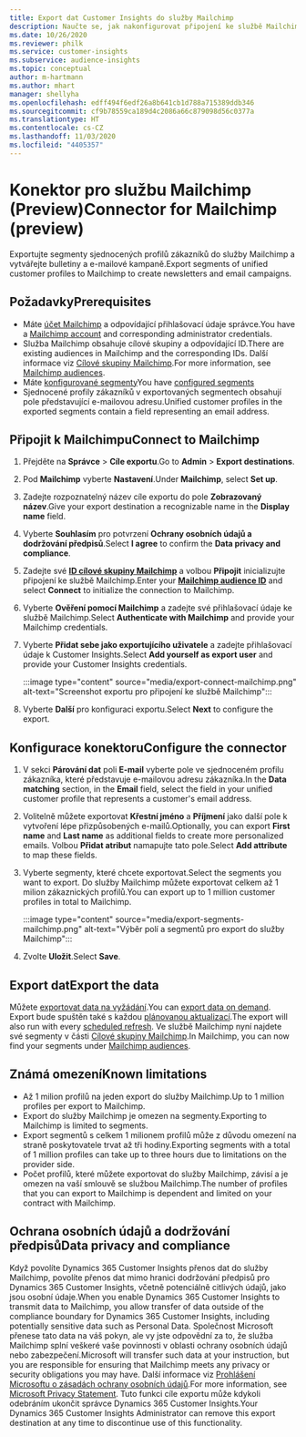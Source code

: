 ```yaml
---
title: Export dat Customer Insights do služby Mailchimp
description: Naučte se, jak nakonfigurovat připojení ke službě Mailchimp.
ms.date: 10/26/2020
ms.reviewer: philk
ms.service: customer-insights
ms.subservice: audience-insights
ms.topic: conceptual
author: m-hartmann
ms.author: mhart
manager: shellyha
ms.openlocfilehash: edff494f6edf26a8b641cb1d788a715389ddb346
ms.sourcegitcommit: cf9b78559ca189d4c2086a66c879098d56c0377a
ms.translationtype: HT
ms.contentlocale: cs-CZ
ms.lasthandoff: 11/03/2020
ms.locfileid: "4405357"
---
```

# <a name="connector-for-mailchimp-preview"></a><span data-ttu-id="7313a-103">Konektor pro službu Mailchimp (Preview)</span><span class="sxs-lookup"><span data-stu-id="7313a-103">Connector for Mailchimp (preview)</span></span>

<span data-ttu-id="7313a-104">Exportujte segmenty sjednocených profilů zákazníků do služby Mailchimp a vytvářejte bulletiny a e-mailové kampaně.</span><span class="sxs-lookup"><span data-stu-id="7313a-104">Export segments of unified customer profiles to Mailchimp to create newsletters and email campaigns.</span></span>

## <a name="prerequisites"></a><span data-ttu-id="7313a-105">Požadavky</span><span class="sxs-lookup"><span data-stu-id="7313a-105">Prerequisites</span></span>

-   <span data-ttu-id="7313a-106">Máte [účet Mailchimp](https://mailchimp.com/) a odpovídající přihlašovací údaje správce.</span><span class="sxs-lookup"><span data-stu-id="7313a-106">You have a [Mailchimp account](https://mailchimp.com/) and corresponding administrator credentials.</span></span>
-   <span data-ttu-id="7313a-107">Služba Mailchimp obsahuje cílové skupiny a odpovídající ID.</span><span class="sxs-lookup"><span data-stu-id="7313a-107">There are existing audiences in Mailchimp and the corresponding IDs.</span></span> <span data-ttu-id="7313a-108">Další informace viz [Cílové skupiny Mailchimp](https://mailchimp.com/help/create-audience/).</span><span class="sxs-lookup"><span data-stu-id="7313a-108">For more information, see [Mailchimp audiences](https://mailchimp.com/help/create-audience/).</span></span>
-   <span data-ttu-id="7313a-109">Máte [konfigurované segmenty](segments.md)</span><span class="sxs-lookup"><span data-stu-id="7313a-109">You have [configured segments](segments.md)</span></span>
-   <span data-ttu-id="7313a-110">Sjednocené profily zákazníků v exportovaných segmentech obsahují pole představující e-mailovou adresu.</span><span class="sxs-lookup"><span data-stu-id="7313a-110">Unified customer profiles in the exported segments contain a field representing an email address.</span></span>

## <a name="connect-to-mailchimp"></a><span data-ttu-id="7313a-111">Připojit k Mailchimpu</span><span class="sxs-lookup"><span data-stu-id="7313a-111">Connect to Mailchimp</span></span>

1. <span data-ttu-id="7313a-112">Přejděte na **Správce** > **Cíle exportu**.</span><span class="sxs-lookup"><span data-stu-id="7313a-112">Go to **Admin** > **Export destinations**.</span></span>

1. <span data-ttu-id="7313a-113">Pod **Mailchimp** vyberte **Nastavení**.</span><span class="sxs-lookup"><span data-stu-id="7313a-113">Under **Mailchimp**, select **Set up**.</span></span>

1. <span data-ttu-id="7313a-114">Zadejte rozpoznatelný název cíle exportu do pole **Zobrazovaný název**.</span><span class="sxs-lookup"><span data-stu-id="7313a-114">Give your export destination a recognizable name in the **Display name** field.</span></span>

1. <span data-ttu-id="7313a-115">Vyberte **Souhlasím** pro potvrzení **Ochrany osobních údajů a dodržování předpisů**.</span><span class="sxs-lookup"><span data-stu-id="7313a-115">Select **I agree** to confirm the **Data privacy and compliance**.</span></span>

1. <span data-ttu-id="7313a-116">Zadejte své **[ID cílové skupiny Mailchimp](https://mailchimp.com/help/find-audience-id/)** a volbou **Připojit** inicializujte připojení ke službě Mailchimp.</span><span class="sxs-lookup"><span data-stu-id="7313a-116">Enter your **[Mailchimp audience ID](https://mailchimp.com/help/find-audience-id/)** and select **Connect** to initialize the connection to Mailchimp.</span></span>

1. <span data-ttu-id="7313a-117">Vyberte **Ověření pomocí Mailchimp** a zadejte své přihlašovací údaje ke službě Mailchimp.</span><span class="sxs-lookup"><span data-stu-id="7313a-117">Select **Authenticate with Mailchimp** and provide your Mailchimp credentials.</span></span>

1. <span data-ttu-id="7313a-118">Vyberte **Přidat sebe jako exportujícího uživatele** a zadejte přihlašovací údaje k Customer Insights.</span><span class="sxs-lookup"><span data-stu-id="7313a-118">Select **Add yourself as export user** and provide your Customer Insights credentials.</span></span>

   :::image type="content" source="media/export-connect-mailchimp.png" alt-text="Screenshot exportu pro připojení ke službě Mailchimp":::

1. <span data-ttu-id="7313a-120">Vyberte **Další** pro konfiguraci exportu.</span><span class="sxs-lookup"><span data-stu-id="7313a-120">Select **Next** to configure the export.</span></span>

## <a name="configure-the-connector"></a><span data-ttu-id="7313a-121">Konfigurace konektoru</span><span class="sxs-lookup"><span data-stu-id="7313a-121">Configure the connector</span></span>

1. <span data-ttu-id="7313a-122">V sekci **Párování dat** poli **E-mail** vyberte pole ve sjednoceném profilu zákazníka, které představuje e-mailovou adresu zákazníka.</span><span class="sxs-lookup"><span data-stu-id="7313a-122">In the **Data matching** section, in the **Email** field, select the field in your unified customer profile that represents a customer's email address.</span></span> 

1. <span data-ttu-id="7313a-123">Volitelně můžete exportovat **Křestní jméno** a **Příjmení** jako další pole k vytvoření lépe přizpůsobených e-mailů.</span><span class="sxs-lookup"><span data-stu-id="7313a-123">Optionally, you can export **First name** and **Last name** as additional fields to create more personalized emails.</span></span> <span data-ttu-id="7313a-124">Volbou **Přidat atribut** namapujte tato pole.</span><span class="sxs-lookup"><span data-stu-id="7313a-124">Select **Add attribute** to map these fields.</span></span>

1. <span data-ttu-id="7313a-125">Vyberte segmenty, které chcete exportovat.</span><span class="sxs-lookup"><span data-stu-id="7313a-125">Select the segments you want to export.</span></span> <span data-ttu-id="7313a-126">Do služby Mailchimp můžete exportovat celkem až 1 milion zákaznických profilů.</span><span class="sxs-lookup"><span data-stu-id="7313a-126">You can export up to 1 million customer profiles in total to Mailchimp.</span></span>

   :::image type="content" source="media/export-segments-mailchimp.png" alt-text="Výběr polí a segmentů pro export do služby Mailchimp":::

1. <span data-ttu-id="7313a-128">Zvolte **Uložit**.</span><span class="sxs-lookup"><span data-stu-id="7313a-128">Select **Save**.</span></span>

## <a name="export-the-data"></a><span data-ttu-id="7313a-129">Export dat</span><span class="sxs-lookup"><span data-stu-id="7313a-129">Export the data</span></span>

<span data-ttu-id="7313a-130">Můžete [exportovat data na vyžádání](export-destinations.md).</span><span class="sxs-lookup"><span data-stu-id="7313a-130">You can [export data on demand](export-destinations.md).</span></span> <span data-ttu-id="7313a-131">Export bude spuštěn také s každou [plánovanou aktualizací](system.md#schedule-tab).</span><span class="sxs-lookup"><span data-stu-id="7313a-131">The export will also run with every [scheduled refresh](system.md#schedule-tab).</span></span> <span data-ttu-id="7313a-132">Ve službě Mailchimp nyní najdete své segmenty v části [Cílové skupiny Mailchimp](https://mailchimp.com/help/create-audience/).</span><span class="sxs-lookup"><span data-stu-id="7313a-132">In Mailchimp, you can now find your segments under [Mailchimp audiences](https://mailchimp.com/help/create-audience/).</span></span>

## <a name="known-limitations"></a><span data-ttu-id="7313a-133">Známá omezení</span><span class="sxs-lookup"><span data-stu-id="7313a-133">Known limitations</span></span>

- <span data-ttu-id="7313a-134">Až 1 milion profilů na jeden export do služby Mailchimp.</span><span class="sxs-lookup"><span data-stu-id="7313a-134">Up to 1 million profiles per export to Mailchimp.</span></span>
- <span data-ttu-id="7313a-135">Export do služby Mailchimp je omezen na segmenty.</span><span class="sxs-lookup"><span data-stu-id="7313a-135">Exporting to Mailchimp is limited to segments.</span></span>
- <span data-ttu-id="7313a-136">Export segmentů s celkem 1 milionem profilů může z důvodu omezení na straně poskytovatele trvat až tři hodiny.</span><span class="sxs-lookup"><span data-stu-id="7313a-136">Exporting segments with a total of 1 million profiles can take up to three hours due to limitations on the provider side.</span></span> 
- <span data-ttu-id="7313a-137">Počet profilů, které můžete exportovat do služby Mailchimp, závisí a je omezen na vaší smlouvě se službou Mailchimp.</span><span class="sxs-lookup"><span data-stu-id="7313a-137">The number of profiles that you can export to Mailchimp is dependent and limited on your contract with Mailchimp.</span></span>

## <a name="data-privacy-and-compliance"></a><span data-ttu-id="7313a-138">Ochrana osobních údajů a dodržování předpisů</span><span class="sxs-lookup"><span data-stu-id="7313a-138">Data privacy and compliance</span></span>

<span data-ttu-id="7313a-139">Když povolíte Dynamics 365 Customer Insights přenos dat do služby Mailchimp, povolíte přenos dat mimo hranici dodržování předpisů pro Dynamics 365 Customer Insights, včetně potenciálně citlivých údajů, jako jsou osobní údaje.</span><span class="sxs-lookup"><span data-stu-id="7313a-139">When you enable Dynamics 365 Customer Insights to transmit data to Mailchimp, you allow transfer of data outside of the compliance boundary for Dynamics 365 Customer Insights, including potentially sensitive data such as Personal Data.</span></span> <span data-ttu-id="7313a-140">Společnost Microsoft přenese tato data na váš pokyn, ale vy jste odpovědní za to, že služba Mailchimp splní veškeré vaše povinnosti v oblasti ochrany osobních údajů nebo zabezpečení.</span><span class="sxs-lookup"><span data-stu-id="7313a-140">Microsoft will transfer such data at your instruction, but you are responsible for ensuring that Mailchimp meets any privacy or security obligations you may have.</span></span> <span data-ttu-id="7313a-141">Další informace viz [Prohlášení Microsoftu o zásadách ochrany osobních údajů](https://go.microsoft.com/fwlink/?linkid=396732).</span><span class="sxs-lookup"><span data-stu-id="7313a-141">For more information, see [Microsoft Privacy Statement](https://go.microsoft.com/fwlink/?linkid=396732).</span></span>
<span data-ttu-id="7313a-142">Tuto funkci cíle exportu může kdykoli odebráním ukončit správce Dynamics 365 Customer Insights.</span><span class="sxs-lookup"><span data-stu-id="7313a-142">Your Dynamics 365 Customer Insights Administrator can remove this export destination at any time to discontinue use of this functionality.</span></span>
